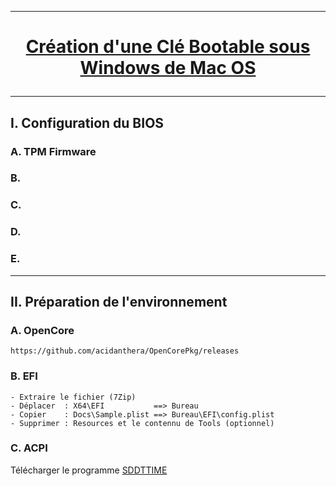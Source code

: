 --------------------------------------------------------------------------------------------------------------------------------------
# <p align='center'> [Création d'une Clé Bootable sous Windows de Mac OS](https://github.com/acidanthera/OpenCorePkg/releases)

--------------------------------------------------------------------------------------------------------------------------------------
## I. Configuration du BIOS
### A. TPM Firmware
### B.

### C.

### D. 

### E. 



--------------------------------------------------------------------------------------------------------------------------------------
## II. Préparation de l'environnement
### A. OpenCore
```
https://github.com/acidanthera/OpenCorePkg/releases
```

### B. EFI
```
- Extraire le fichier (7Zip)
- Déplacer  : X64\EFI           ==> Bureau
- Copier    : Docs\Sample.plist ==> Bureau\EFI\config.plist
- Supprimer : Resources et le contennu de Tools (optionnel)
```

### C. ACPI
Télécharger le programme [SDDTTIME](https://github.com/corpnewt/SSDTTime/archive/refs/heads/master.zip)






